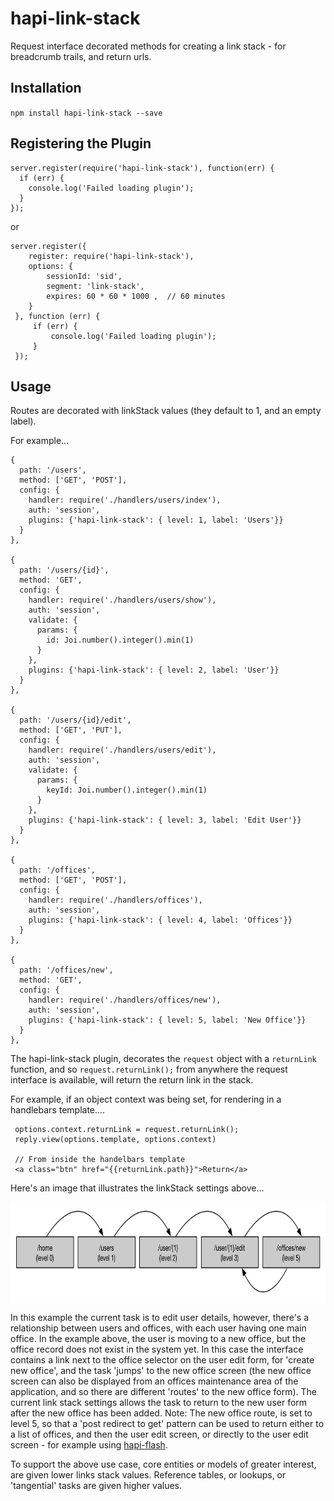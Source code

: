 # hapi-link-stack

Request interface decorated methods for creating a link stack - for breadcrumb trails, and return urls.
 
## Installation

`npm install hapi-link-stack --save`

## Registering the Plugin


    server.register(require('hapi-link-stack'), function(err) {
      if (err) {
        console.log('Failed loading plugin');
      }
    });
    
or
   
    server.register({
        register: require('hapi-link-stack'),
        options: {
            sessionId: 'sid',
            segment: 'link-stack',
            expires: 60 * 60 * 1000 ,  // 60 minutes
        }
     }, function (err) {
         if (err) {
             console.log('Failed loading plugin');
         }
     });

## Usage

Routes are decorated with linkStack values (they default to 1, and an empty label).

For example...

    {
      path: '/users',
      method: ['GET', 'POST'],
      config: {
        handler: require('./handlers/users/index'),
        auth: 'session',
        plugins: {'hapi-link-stack': { level: 1, label: 'Users'}}
      }
    },
    
    {
      path: '/users/{id}',
      method: 'GET',
      config: {
        handler: require('./handlers/users/show'),
        auth: 'session',
        validate: {
          params: {
            id: Joi.number().integer().min(1)
          }
        },
        plugins: {'hapi-link-stack': { level: 2, label: 'User'}}
      }
    },
    
    {
      path: '/users/{id}/edit',
      method: ['GET', 'PUT'],
      config: {
        handler: require('./handlers/users/edit'),
        auth: 'session',
        validate: {
          params: {
            keyId: Joi.number().integer().min(1)
          }
        },
        plugins: {'hapi-link-stack': { level: 3, label: 'Edit User'}}
      }
    },
    
    {
      path: '/offices',
      method: ['GET', 'POST'],
      config: {
        handler: require('./handlers/offices'),
        auth: 'session',
        plugins: {'hapi-link-stack': { level: 4, label: 'Offices'}}
      }
    },
    
    {
      path: '/offices/new',
      method: 'GET',
      config: {
        handler: require('./handlers/offices/new'),
        auth: 'session',
        plugins: {'hapi-link-stack': { level: 5, label: 'New Office'}}
      }
    },
    
    
The hapi-link-stack plugin, decorates the `request` object with a `returnLink` function, and so `request.returnLink();` from anywhere the request interface is available, will return the return link in the stack.

For example, if an object context was being set, for rendering in a handlebars template....


     options.context.returnLink = request.returnLink();
     reply.view(options.template, options.context)
     
     // From inside the handelbars template
     <a class="btn" href="{{returnLink.path}}">Return</a>


Here's an image that illustrates the linkStack settings above...

<img src="https://raw.githubusercontent.com/58bits/hapi-link-stack/master/images/linkstack.png" width="800" height="159" alt="LinkStack"/>

In this example the current task is to edit user details, however, there's a relationship between users and offices, with each user having one main office. In the example above, the user is moving to a new office, but the office record does not exist in the system yet. In this case the interface contains a link next to the office selector on the user edit form, for 'create new office', and the task 'jumps' to the new office screen (the new office screen can also be displayed from an offices maintenance area of the application, and so there are different 'routes' to the new office form). The current link stack settings allows the task to return to the new user form after the new office has been added. Note: The new office route, is set to level 5, so that a 'post redirect to get' pattern can be used to return either to a list of offices, and then the user edit screen, or directly to the user edit screen - for example using [hapi-flash](https://github.com/58bits/hapi-flash).
 
To support the above use case, core entities or models of greater interest, are given lower links stack values. Reference tables, or lookups, or 'tangential' tasks are given higher values.  
